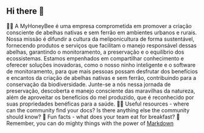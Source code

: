 ## Hi there 👋

🙋‍♀️ A MyHoneyBee é uma empresa comprometida em promover a criação consciente de abelhas nativas e sem ferrão em ambientes urbanos e rurais. Nossa missão é difundir a cultura da meliponicultura de forma sustentável, fornecendo produtos e serviços que facilitam o manejo responsável dessas abelhas, garantindo o monitoramento, a preservação e o equilíbrio dos ecossistemas. Estamos empenhados em compartilhar conhecimento e oferecer soluções inovadoras, como o nosso ninho inteligente e o software de monitoramento, para que mais pessoas possam desfrutar dos benefícios e encantos da criação de abelhas nativas e sem ferrão, contribuindo para a conservação da biodiversidade. Junte-se a nós nessa jornada de preservação, descoberta e manejo consciente das maravilhas da natureza, além de aproveitar os benefícios do mel produzido, que é reconhecido por suas propriedades benéficas para a saúde.
👩‍💻 Useful resources - where can the community find your docs? Is there anything else the community should know?
🍿 Fun facts - what does your team eat for breakfast?
🧙 Remember, you can do mighty things with the power of [Markdown](https://docs.github.com/github/writing-on-github/getting-started-with-writing-and-formatting-on-github/basic-writing-and-formatting-syntax)
